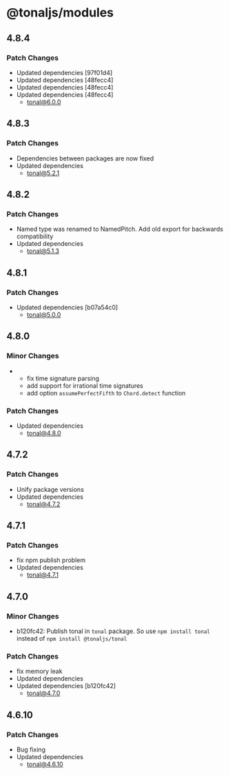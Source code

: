 # @tonaljs/modules

## 4.8.4

### Patch Changes

- Updated dependencies [97f01d4]
- Updated dependencies [48fecc4]
- Updated dependencies [48fecc4]
- Updated dependencies [48fecc4]
  - tonal@6.0.0

## 4.8.3

### Patch Changes

- Dependencies between packages are now fixed
- Updated dependencies
  - tonal@5.2.1

## 4.8.2

### Patch Changes

- Named type was renamed to NamedPitch. Add old export for backwards compatibility
- Updated dependencies
  - tonal@5.1.3

## 4.8.1

### Patch Changes

- Updated dependencies [b07a54c0]
  - tonal@5.0.0

## 4.8.0

### Minor Changes

- - fix time signature parsing
  - add support for irrational time signatures
  - add option `assumePerfectFifth` to `Chord.detect` function

### Patch Changes

- Updated dependencies
  - tonal@4.8.0

## 4.7.2

### Patch Changes

- Unify package versions
- Updated dependencies
  - tonal@4.7.2

## 4.7.1

### Patch Changes

- fix npm publish problem
- Updated dependencies
  - tonal@4.7.1

## 4.7.0

### Minor Changes

- b120fc42: Publish tonal in `tonal` package. So use `npm install tonal` instead of `npm install @tonaljs/tonal`

### Patch Changes

- fix memory leak
- Updated dependencies
- Updated dependencies [b120fc42]
  - tonal@4.7.0

## 4.6.10

### Patch Changes

- Bug fixing
- Updated dependencies
  - tonal@4.6.10

